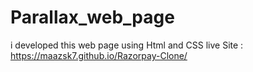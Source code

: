 # Parallax_web_page
 i developed this web page using Html and CSS 
live Site : https://maazsk7.github.io/Razorpay-Clone/
